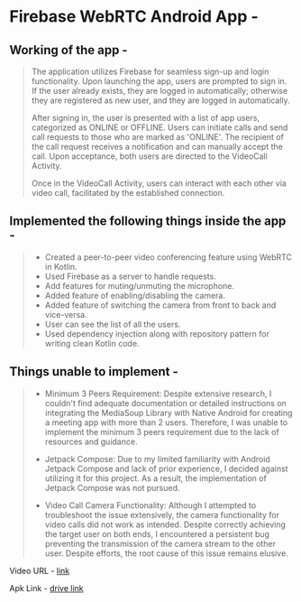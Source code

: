 # Firebase WebRTC Android App -

## Working of the app -
> The application utilizes Firebase for seamless sign-up and login functionality. Upon launching the app, users are prompted to sign in. If the user already exists, they are logged in automatically; otherwise they are registered as new user, and they are logged in automatically.
>
> After signing in, the user is presented with a list of app users, categorized as ONLINE or OFFLINE. Users can initiate calls and send call requests to those who are marked as 'ONLINE'. The recipient of the call request receives a notification and can manually accept the call. Upon acceptance, both users are directed to the VideoCall Activity.
>
> Once in the VideoCall Activity, users can interact with each other via video call, facilitated by the established connection.


## Implemented the following things inside the app - 

> -  Created a peer-to-peer video conferencing feature using WebRTC in Kotlin.
> -  Used Firebase as a server to handle requests.
> -  Add features for muting/unmuting the microphone.
> -  Added feature of enabling/disabling the camera.
> -  Added feature of switching the camera from front to back and vice-versa.
> -   User can see the list of all the users.
> -   Used dependency injection along with repository pattern for writing clean Kotlin code.

## Things unable to implement - 

> - Minimum 3 Peers Requirement: Despite extensive research, I couldn't find adequate documentation or detailed instructions on integrating the MediaSoup Library with Native Android for creating a meeting app with more than 2 users. Therefore, I was unable to implement the minimum 3 peers requirement due to the lack of resources and guidance.
>
> - Jetpack Compose: Due to my limited familiarity with Android Jetpack Compose and lack of prior experience, I decided against utilizing it for this project. As a result, the implementation of Jetpack Compose was not pursued.
>
> - Video Call Camera Functionality: Although I attempted to troubleshoot the issue extensively, the camera functionality for video calls did not work as intended. Despite correctly achieving the target user on both ends, I encountered a persistent bug preventing the transmission of the camera stream to the other user. Despite efforts, the root cause of this issue remains elusive.


Video URL - [link](https://www.loom.com/share/2a014f1aac76445f9dad50097207340f?t=49&sid=b64c4f74-99c4-46a9-8e79-4c8868309032)

Apk Link - [drive link](https://drive.google.com/file/d/1R2wY-zUuAhfuT55q6sgj5BNqIW-MAiGo/view?usp=drive_link)



